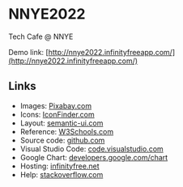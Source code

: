 # NNYE2022
Tech Cafe @ NNYE 

Demo link: [http://nnye2022.infinityfreeapp.com/](http://nnye2022.infinityfreeapp.com/)

## Links
* Images: [Pixabay.com](https://pixabay.com/da/)
* Icons: [IconFinder.com](https://www.iconfinder.com/)
* Layout: [semantic-ui.com](https://semantic-ui.com/)
* Reference: [W3Schools.com](https://www.w3schools.com/)
* Source code: [github.com](https://github.com/majkilde/NNYE2022)
* Visual Studio Code: [code.visualstudio.com](https://code.visualstudio.com/) 
* Google Chart: [developers.google.com/chart](https://developers.google.com/chart)
* Hosting: [infinityfree.net](https://www.infinityfree.net/)
* Help: [stackoverflow.com](https://stackoverflow.com/)
